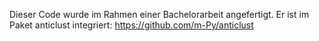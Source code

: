 Dieser Code wurde im Rahmen einer Bachelorarbeit angefertigt. Er ist im Paket anticlust integriert:
https://github.com/m-Py/anticlust
